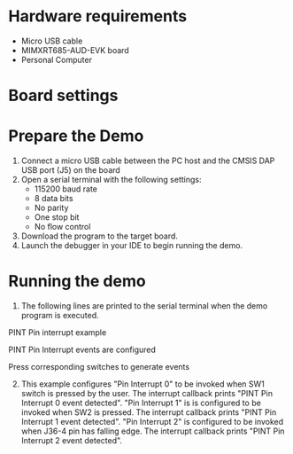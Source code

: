 Hardware requirements
=====================
- Micro USB cable
- MIMXRT685-AUD-EVK board
- Personal Computer

Board settings
============


Prepare the Demo
===============
1.  Connect a micro USB cable between the PC host and the CMSIS DAP USB port (J5) on the board
2.  Open a serial terminal with the following settings:
    - 115200 baud rate
    - 8 data bits
    - No parity
    - One stop bit
    - No flow control
3.  Download the program to the target board.
4.  Launch the debugger in your IDE to begin running the demo.

Running the demo
================
1. The following lines are printed to the serial terminal when the demo program is executed.

PINT Pin interrupt example

PINT Pin Interrupt events are configured

Press corresponding switches to generate events

2. This example configures "Pin Interrupt 0" to be invoked when SW1 switch is pressed by the user.
   The interrupt callback prints "PINT Pin Interrupt 0 event detected". "Pin Interrupt 1" is
   is configured to be invoked when SW2 is pressed. The interrupt callback prints "PINT Pin Interrupt 
   1 event detected". "Pin Interrupt 2" is configured to be invoked when J36-4 pin has falling edge. The interrupt 
   callback prints "PINT Pin Interrupt 2 event detected".
